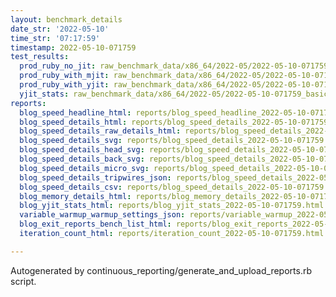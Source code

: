 ```yaml
---
layout: benchmark_details
date_str: '2022-05-10'
time_str: '07:17:59'
timestamp: 2022-05-10-071759
test_results:
  prod_ruby_no_jit: raw_benchmark_data/x86_64/2022-05/2022-05-10-071759_basic_benchmark_prod_ruby_no_jit.json
  prod_ruby_with_mjit: raw_benchmark_data/x86_64/2022-05/2022-05-10-071759_basic_benchmark_prod_ruby_with_mjit.json
  prod_ruby_with_yjit: raw_benchmark_data/x86_64/2022-05/2022-05-10-071759_basic_benchmark_prod_ruby_with_yjit.json
  yjit_stats: raw_benchmark_data/x86_64/2022-05/2022-05-10-071759_basic_benchmark_yjit_stats.json
reports:
  blog_speed_headline_html: reports/blog_speed_headline_2022-05-10-071759.html
  blog_speed_details_html: reports/blog_speed_details_2022-05-10-071759.html
  blog_speed_details_raw_details_html: reports/blog_speed_details_2022-05-10-071759.raw_details.html
  blog_speed_details_svg: reports/blog_speed_details_2022-05-10-071759.svg
  blog_speed_details_head_svg: reports/blog_speed_details_2022-05-10-071759.head.svg
  blog_speed_details_back_svg: reports/blog_speed_details_2022-05-10-071759.back.svg
  blog_speed_details_micro_svg: reports/blog_speed_details_2022-05-10-071759.micro.svg
  blog_speed_details_tripwires_json: reports/blog_speed_details_2022-05-10-071759.tripwires.json
  blog_speed_details_csv: reports/blog_speed_details_2022-05-10-071759.csv
  blog_memory_details_html: reports/blog_memory_details_2022-05-10-071759.html
  blog_yjit_stats_html: reports/blog_yjit_stats_2022-05-10-071759.html
  variable_warmup_warmup_settings_json: reports/variable_warmup_2022-05-10-071759.warmup_settings.json
  blog_exit_reports_bench_list_html: reports/blog_exit_reports_2022-05-10-071759.bench_list.html
  iteration_count_html: reports/iteration_count_2022-05-10-071759.html

---
```

Autogenerated by continuous_reporting/generate_and_upload_reports.rb script.
